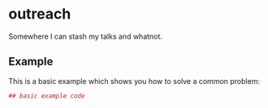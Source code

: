 <!-- README.md is generated from README.Rmd. Please edit that file -->
outreach
========

Somewhere I can stash my talks and whatnot.

Example
-------

This is a basic example which shows you how to solve a common problem:

``` r
## basic example code
```
